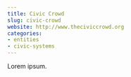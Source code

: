 ```yaml
---
title: Civic Crowd
slug: civic-crowd
website: http://www.theciviccrowd.org
categories:
- entities
- civic-systems
---
```


Lorem ipsum.
